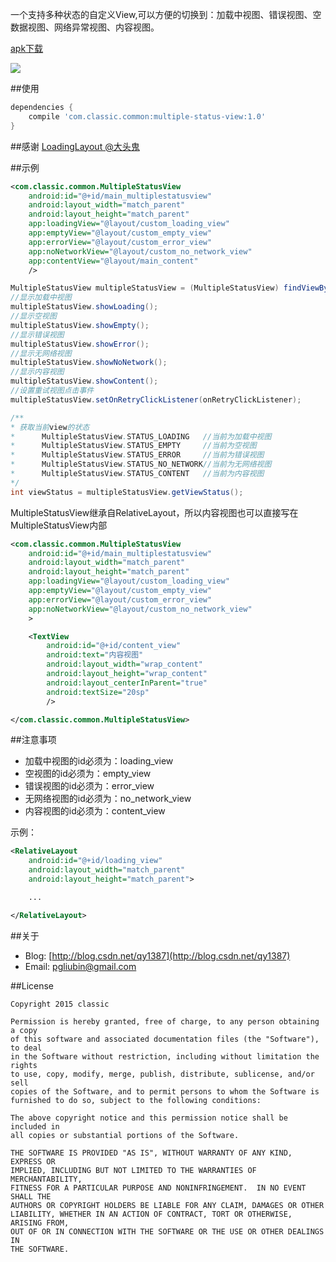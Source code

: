 一个支持多种状态的自定义View,可以方便的切换到：加载中视图、错误视图、空数据视图、网络异常视图、内容视图。

[apk下载](https://github.com/qyxxjd/MultipleStatusView/blob/master/apk/MultipleStatusView.apk?raw=true)

![](https://github.com/qyxxjd/MultipleStatusView/blob/master/screenshots/demo.gif)

##使用
```gradle
dependencies {
    compile 'com.classic.common:multiple-status-view:1.0'
}
```

##感谢
[LoadingLayout @大头鬼](https://github.com/lzyzsd/LoadingLayout)

##示例
```xml
<com.classic.common.MultipleStatusView
    android:id="@+id/main_multiplestatusview"
    android:layout_width="match_parent"
    android:layout_height="match_parent"
    app:loadingView="@layout/custom_loading_view"
    app:emptyView="@layout/custom_empty_view"
    app:errorView="@layout/custom_error_view"
    app:noNetworkView="@layout/custom_no_network_view"
    app:contentView="@layout/main_content"
    />
```

```java
MultipleStatusView multipleStatusView = (MultipleStatusView) findViewById(R.id.main_multiplestatusview);
//显示加载中视图
multipleStatusView.showLoading();
//显示空视图
multipleStatusView.showEmpty();
//显示错误视图
multipleStatusView.showError();
//显示无网络视图
multipleStatusView.showNoNetwork();
//显示内容视图
multipleStatusView.showContent();
//设置重试视图点击事件
multipleStatusView.setOnRetryClickListener(onRetryClickListener);

/**
* 获取当前view的状态
*      MultipleStatusView.STATUS_LOADING   //当前为加载中视图
*      MultipleStatusView.STATUS_EMPTY     //当前为空视图
*      MultipleStatusView.STATUS_ERROR     //当前为错误视图
*      MultipleStatusView.STATUS_NO_NETWORK//当前为无网络视图
*      MultipleStatusView.STATUS_CONTENT   //当前为内容视图
*/
int viewStatus = multipleStatusView.getViewStatus();

```
MultipleStatusView继承自RelativeLayout，所以内容视图也可以直接写在MultipleStatusView内部
```xml
<com.classic.common.MultipleStatusView
    android:id="@+id/main_multiplestatusview"
    android:layout_width="match_parent"
    android:layout_height="match_parent"
    app:loadingView="@layout/custom_loading_view"
    app:emptyView="@layout/custom_empty_view"
    app:errorView="@layout/custom_error_view"
    app:noNetworkView="@layout/custom_no_network_view"
    >

    <TextView
        android:id="@+id/content_view"
        android:text="内容视图"
        android:layout_width="wrap_content"
        android:layout_height="wrap_content"
        android:layout_centerInParent="true"
        android:textSize="20sp"
        />

</com.classic.common.MultipleStatusView>
```

##注意事项
- 加载中视图的id必须为：loading_view
- 空视图的id必须为：empty_view
- 错误视图的id必须为：error_view
- 无网络视图的id必须为：no_network_view
- 内容视图的id必须为：content_view

示例：
```xml
<RelativeLayout
    android:id="@+id/loading_view"
    android:layout_width="match_parent"
    android:layout_height="match_parent">

    ...

</RelativeLayout>
```

##关于
* Blog: [http://blog.csdn.net/qy1387](http://blog.csdn.net/qy1387)
* Email: [pgliubin@gmail.com](http://mail.qq.com/cgi-bin/qm_share?t=qm_mailme&email=pgliubin@gmail.com)

##License
```
Copyright 2015 classic

Permission is hereby granted, free of charge, to any person obtaining a copy
of this software and associated documentation files (the "Software"), to deal
in the Software without restriction, including without limitation the rights
to use, copy, modify, merge, publish, distribute, sublicense, and/or sell
copies of the Software, and to permit persons to whom the Software is
furnished to do so, subject to the following conditions:

The above copyright notice and this permission notice shall be included in
all copies or substantial portions of the Software.

THE SOFTWARE IS PROVIDED "AS IS", WITHOUT WARRANTY OF ANY KIND, EXPRESS OR
IMPLIED, INCLUDING BUT NOT LIMITED TO THE WARRANTIES OF MERCHANTABILITY,
FITNESS FOR A PARTICULAR PURPOSE AND NONINFRINGEMENT.  IN NO EVENT SHALL THE
AUTHORS OR COPYRIGHT HOLDERS BE LIABLE FOR ANY CLAIM, DAMAGES OR OTHER
LIABILITY, WHETHER IN AN ACTION OF CONTRACT, TORT OR OTHERWISE, ARISING FROM,
OUT OF OR IN CONNECTION WITH THE SOFTWARE OR THE USE OR OTHER DEALINGS IN
THE SOFTWARE.
```
